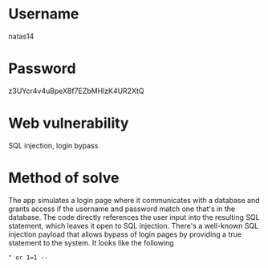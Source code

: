 # Username
natas14
# Password
z3UYcr4v4uBpeX8f7EZbMHlzK4UR2XtQ
# Web vulnerability
SQL injection, login bypass
# Method of solve
The app simulates a login page where it communicates with a database and grants access if the username and password match one that's in the database. The code directly references the user input into the resulting SQL statement, which leaves it open to SQL injection. There's a well-known SQL injection payload that allows bypass of login pages by providing a true statement to the system. It looks like the following
```
" or 1=1 -- 
```
